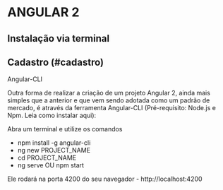# ANGULAR 2

## Instalação via terminal
## Cadastro (#cadastro)

Angular-CLI

Outra forma de realizar a criação de um projeto Angular 2, ainda mais simples que a anterior e que vem sendo adotada como um padrão de mercado, é através da ferramenta Angular-CLI (Pré-requisito: Node.js e Npm. Leia como instalar aqui):

Abra um terminal e utilize os comandos

 - npm install -g angular-cli
 - ng new PROJECT_NAME
 - cd PROJECT_NAME
 - ng serve OU npm start
 
Ele rodará na porta 4200 do seu navegador - http://localhost:4200


